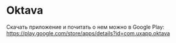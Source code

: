 # Oktava
Скачать приложение и почитать о нем можно в Google Play:
https://play.google.com/store/apps/details?id=com.uxapp.oktava
